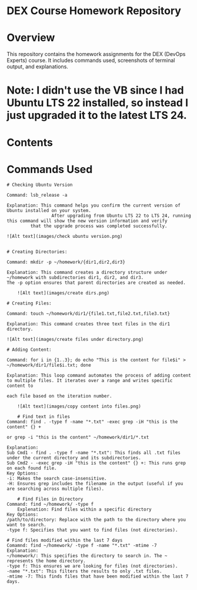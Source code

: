 # DEX Course Homework Repository

# Overview
This repository contains the homework assignments for the DEX (DevOps Experts) course. 
It includes commands used, screenshots of terminal output, and explanations.

# Note: I didn't use the VB since I had Ubuntu LTS 22 installed, so instead I just upgraded it to the latest LTS 24. 

# Contents

# Commands Used

 	# Checking Ubuntu Version 
 	
	Command: lsb_release -a
 
	Explanation: This command helps you confirm the current version of Ubuntu installed on your system. 
                     After upgrading from Ubuntu LTS 22 to LTS 24, running this command will show the new version information and verify 
		     that the upgrade process was completed successfully.

	![Alt text](images/check ubuntu version.png)


	# Creating Directories:

	Command: mkdir -p ~/homework/{dir1,dir2,dir3}
	
	Explanation: This command creates a directory structure under ~/homework with subdirectories dir1, dir2, and dir3. 
	The -p option ensures that parent directories are created as needed.

        ![Alt text](images/create dirs.png)
	
	# Creating Files:
	
	Command: touch ~/homework/dir1/{file1.txt,file2.txt,file3.txt}
	
	Explanation: This command creates three text files in the dir1 directory.

 	![Alt text](images/create files under directory.png)
	
	# Adding Content:
	
	Command: for i in {1..3}; do echo "This is the content for file$i" > ~/homework/dir1/file$i.txt; done
	
	Explanation: This loop command automates the process of adding content to multiple files. It iterates over a range and writes specific content to 

	each file based on the iteration number.            

        ![Alt text](images/copy content into files.png)

        # Find text in files
	Command: find . -type f -name "*.txt" -exec grep -iH "this is the content" {} +

	or grep -i "this is the content" ~/homework/dir1/*.txt

	Explanation:
	Sub Cmd1 - find . -type f -name "*.txt": This finds all .txt files under the current directory and its subdirectories.
	Sub Cmd2 - -exec grep -iH "this is the content" {} +: This runs grep on each found file.
	Key Options:
	-i: Makes the search case-insensitive.
	-H: Ensures grep includes the filename in the output (useful if you are searching across multiple files).

        # Find Files in Directory
	Command: find ~/homework/ -type f
        Explenation: Find files within a specific directory  
	Key Options:
	/path/to/directory: Replace with the path to the directory where you want to search.
	-type f: Specifies that you want to find files (not directories).

	# Find files modified within the last 7 days
 	Comamnd: find ~/homework/ -type f -name "*.txt" -mtime -7
  	Explanation:
	~/homework/: This specifies the directory to search in. The ~ represents the home directory.
	-type f: This ensures we are looking for files (not directories).
	-name "*.txt": This filters the results to only .txt files.
	-mtime -7: This finds files that have been modified within the last 7 days.
	
